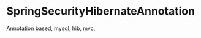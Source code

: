 SpringSecurityHibernateAnnotation
=================================

Annotation based, mysql, hib, mvc, 
